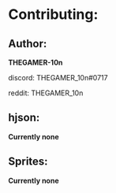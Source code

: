 # Contributing:

## Author:
__THEGAMER-10n__

discord: THEGAMER_10n#0717

reddit: THEGAMER_10n


## hjson:

__Currently none__


## Sprites:

__Currently none__
